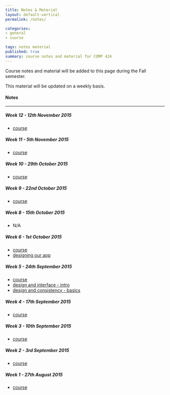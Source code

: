 ```yaml
---
title: Notes & Material
layout: default-vertical
permalink: /notes/

categories:
- general
- course

tags: notes material
published: true
summary: course notes and material for COMP 424
---
```


Course notes and material will be added to this page during the Fall semester.

This material will be updated on a weekly basis.

#### Notes

***

##### Week 12 - 12th November 2015
  * [course](/assets/docs/Comp424-week11.pdf)

##### Week 11 - 5th November 2015
  * [course](/assets/docs/Comp424-week11.pdf)

##### Week 10 - 29th October 2015
  * [course](/assets/docs/Comp424-week10.pdf)

##### Week 9 - 22nd October 2015
  * [course](/assets/docs/Comp424-week9.pdf)

##### Week 8 - 15th October 2015
  * N/A

##### Week 6 - 1st October 2015
  * [course](/assets/docs/Comp424-week6.pdf)
  * [designing our app](/assets/docs/design-our-app.pdf)

##### Week 5 - 24th September 2015
  * [course](/assets/docs/Comp424-week5.pdf)
  * [design and interface - intro](/assets/docs/design-interface-intro.pdf)
  * [design and consistency - basics](/assets/docs/design-consistency-basics.pdf)

##### Week 4 - 17th September 2015
  * [course](/assets/docs/Comp424-week4.pdf)

##### Week 3 - 10th September 2015
  * [course](/assets/docs/Comp424-week3.pdf)

##### Week 2 - 3rd September 2015
  * [course](/assets/docs/Comp424-week2.pdf)

##### Week 1 - 27th August 2015
  * [course](/assets/docs/Comp424-week1.pdf)
